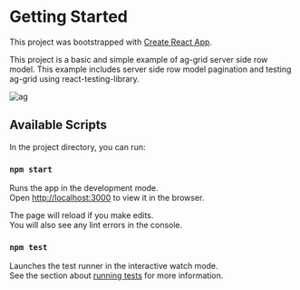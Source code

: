 # Getting Started

This project was bootstrapped with [Create React App](https://github.com/facebook/create-react-app).

This project is a basic and simple example of ag-grid server side row model. This example includes server side row model pagination and testing ag-grid using react-testing-library.

![ag](https://user-images.githubusercontent.com/23259042/99943000-969abe00-2d96-11eb-806d-639a6ef9eab7.PNG)

## Available Scripts

In the project directory, you can run:

### `npm start`

Runs the app in the development mode.\
Open [http://localhost:3000](http://localhost:3000) to view it in the browser.

The page will reload if you make edits.\
You will also see any lint errors in the console.

### `npm test`

Launches the test runner in the interactive watch mode.\
See the section about [running tests](https://facebook.github.io/create-react-app/docs/running-tests) for more information.

